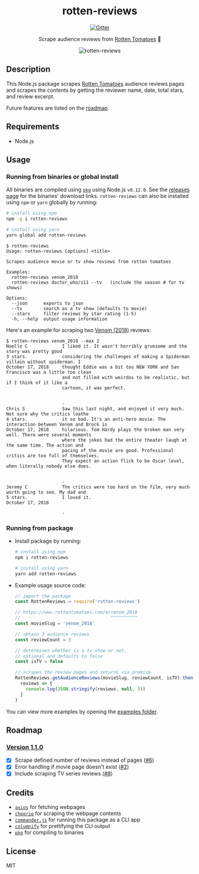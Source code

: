 <div align="center">

# rotten-reviews

[![Gitter](https://badges.gitter.im/Join%20Chat.svg)](https://gitter.im/rotten-reviews/Lobby)

Scrape audience reviews from [Rotten Tomatoes](https://www.rottentomatoes.com) 🍅

![rotten-reviews](https://media.giphy.com/media/101t9QwTM6y5oc/giphy.gif)

</div>

## Description

This Node.js package scrapes [Rotten Tomatoes](https://www.rottentomatoes.com) audience reviews pages and scrapes the contents by getting the reviewer name, date, total stars, and review excerpt.

Future features are listed on the [roadmap](#roadmap).

## Requirements

- Node.js

## Usage

### Running from binaries or global install

All binaries are compiled using [`pkg`](https://github.com/zeit/pkg) using Node.js `v8.12.0`.
See the [releases page](https://github.com/grikomsn/rotten-reviews/releases) for the binaries' download links. `rotten-reviews` can also be installed using `npm` or `yarn` globally by running:

```sh
# install using npm
npm -g i rotten-reviews

# install using yarn
yarn global add rotten-reviews
```

```console
$ rotten-reviews
Usage: rotten-reviews [options] <title>

Scrapes audience movie or tv show reviews from rotten tomatoes

Examples:
  rotten-reviews venom_2018
  rotten-reviews doctor_who/s11 --tv   (include the season # for tv shows)

Options:
  --json      exports to json
  --tv        search as a tv show (defaults to movie)
  --stars     filter reviews by star rating (1-5)
  -h, --help  output usage information
```

Here's an example for scraping two [Venom (2018)](https://www.rottentomatoes.com/m/venom_2018/reviews) reviews:

```console
$ rotten-reviews venom_2018 --max 2
Noelle C             I liked it. It wasn't horribly gruesome and the story was pretty good
3 stars.             considering the challenges of making a Spiderman villain without spiderman. I
October 17, 2018     thought Eddie was a bit too NEW YORK and San Francisco was a little too clean
                     and not filled with weirdos to be realistic, but if I think of it like a
                     cartoon, it was perfect.


                     -
Chris S              Saw this last night, and enjoyed it very much. Not sure why the critics loathe
4 stars.             it so bad. It's an anti-hero movie. The interaction between Venom and Brock is
October 17, 2018     hilarious. Tom Hardy plays the broken man very well. There were several moments
                     where the jokes had the entire theater laugh at the same time. The action and
                     pacing of the movie are good. Professional critics are too full of themselves.
                     They expect an action flick to be Oscar level, when literally nobody else does.


                     -
Jeremy C             The critics were too hard on the film, very much worth going to see. My dad and
5 stars.             I loved it.
October 17, 2018

                     -
```

### Running from package

- Install package by running:

  ```sh
  # install using npm
  npm i rotten-reviews

  # install using yarn
  yarn add rotten-reviews
  ```

- Example usage source code:

  ```js
  // import the package
  const RottenReviews = require('rotten-reviews')

  // https://www.rottentomatoes.com/m/venom_2018
  //                                  ^^^^^^^^^^
  const movieSlug = 'venom_2018'

  // obtain 3 audience reviews
  const reviewCount = 3

  // determines whether is a tv show or not,
  // optional and defaults to false
  const isTV = false

  // scrapes the review pages and returns via promise
  RottenReviews.getAudienceReviews(movieSlug, reviewCount, isTV).then(
    reviews => {
      console.log(JSON.stringify(reviews, null, 3))
    }
  )
  ```

You can view more examples by opening the [examples folder](/examples).

## Roadmap

### [Version 1.1.0](https://github.com/grikomsn/rotten-reviews/milestone/1)

- [x] Scrape defined number of reviews instead of pages ([#6](https://github.com/grikomsn/rotten-reviews/pull/6))
- [x] Error handling if movie page doesn't exist ([#2](https://github.com/grikomsn/rotten-reviews/pull/2))
- [x] Include scraping TV series reviews ([#8](https://github.com/grikomsn/rotten-reviews/pull/8))

## Credits

- [`axios`](https://github.com/axios/axios) for fetching webpages
- [`cheerio`](https://github.com/cheeriojs/cheerio) for scraping the webpage contents
- [`commander.js`](https://github.com/tj/commander.js) for running this package as a CLI app
- [`columnify`](https://github.com/timoxley/columnify) for prettifying the CLI output
- [`pkg`](https://github.com/zeit/pkg) for compiling to binaries

## License

MIT
